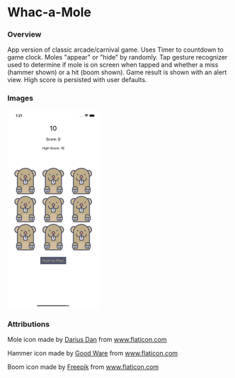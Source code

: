 # Whac-a-Mole

### Overview

App version of classic arcade/carnival game. Uses Timer to countdown to game clock. Moles "appear" or "hide" by randomly. Tap gesture recognizer used to determine if mole is on screen when tapped and whether a miss (hammer shown) or a hit (boom shown). Game result is shown with an alert view. High score is persisted with user defaults. 

### Images

![homescreen](homescreen207.png)

### Attributions

Mole icon made by <a href="https://www.flaticon.com/authors/darius-dan" title="Darius Dan">Darius Dan</a> from <a href="https://www.flaticon.com/" title="Flaticon"> www.flaticon.com</a>

Hammer icon made by <a href="https://www.flaticon.com/authors/good-ware" title="Good Ware">Good Ware</a> from <a href="https://www.flaticon.com/" title="Flaticon"> www.flaticon.com</a>

Boom icon made by <a href="https://www.flaticon.com/authors/freepik" title="Freepik">Freepik</a> from <a href="https://www.flaticon.com/" title="Flaticon"> www.flaticon.com</a>

